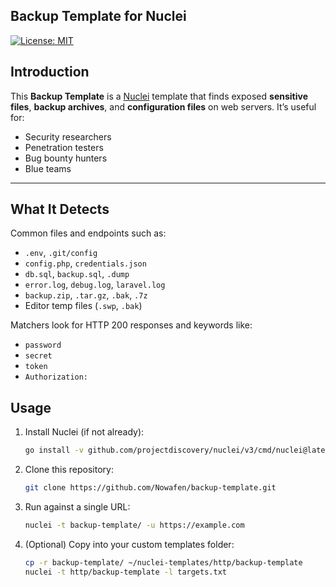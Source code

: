 ## Backup Template for Nuclei

[![License: MIT](https://img.shields.io/badge/license-MIT-green.svg)](LICENSE)

## Introduction

This **Backup Template** is a [Nuclei](https://github.com/projectdiscovery/nuclei) template that finds exposed **sensitive files**, **backup archives**, and **configuration files** on web servers. It’s useful for:

- Security researchers
- Penetration testers
- Bug bounty hunters
- Blue teams

---

## What It Detects

Common files and endpoints such as:
- `.env`, `.git/config`
- `config.php`, `credentials.json`
- `db.sql`, `backup.sql`, `.dump`
- `error.log`, `debug.log`, `laravel.log`
- `backup.zip`, `.tar.gz`, `.bak`, `.7z`
- Editor temp files (`.swp`, `.bak`)

Matchers look for HTTP 200 responses and keywords like:
- `password`
- `secret`
- `token`
- `Authorization:`


## Usage

1. Install Nuclei (if not already):
   ```bash
   go install -v github.com/projectdiscovery/nuclei/v3/cmd/nuclei@latest
   ```

2. Clone this repository:
   ```bash
   git clone https://github.com/Nowafen/backup-template.git
   ```

3. Run against a single URL:
   ```bash
   nuclei -t backup-template/ -u https://example.com
   ```

4. (Optional) Copy into your custom templates folder:
   ```bash
   cp -r backup-template/ ~/nuclei-templates/http/backup-template
   nuclei -t http/backup-template -l targets.txt
   ```

